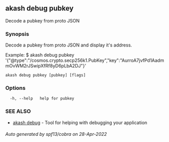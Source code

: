 ## akash debug pubkey

Decode a pubkey from proto JSON

### Synopsis

Decode a pubkey from proto JSON and display it's address.

Example:
$ akash debug pubkey '{"@type":"/cosmos.crypto.secp256k1.PubKey","key":"AurroA7jvfPd1AadmmOvWM2rJSwipXfRf8yD6pLbA2DJ"}'
			

```
akash debug pubkey [pubkey] [flags]
```

### Options

```
  -h, --help   help for pubkey
```

### SEE ALSO

* [akash debug](akash_debug.md)	 - Tool for helping with debugging your application

###### Auto generated by spf13/cobra on 28-Apr-2022
